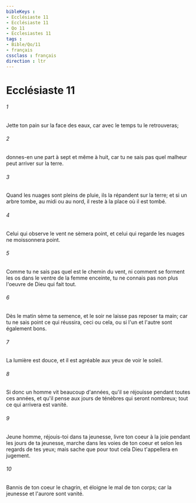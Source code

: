 ```yaml
---
bibleKeys : 
- Ecclésiaste 11
- Ecclésiaste 11
- Qo 11
- Ecclesiastes 11
tags : 
- Bible/Qo/11
- français
cssclass : français
direction : ltr
---
```


# Ecclésiaste 11

###### 1
Jette ton pain sur la face des eaux, car avec le temps tu le retrouveras;
###### 2
donnes-en une part à sept et même à huit, car tu ne sais pas quel malheur peut arriver sur la terre.
###### 3
Quand les nuages sont pleins de pluie, ils la répandent sur la terre; et si un arbre tombe, au midi ou au nord, il reste à la place où il est tombé.
###### 4
Celui qui observe le vent ne sèmera point, et celui qui regarde les nuages ne moissonnera point.
###### 5
Comme tu ne sais pas quel est le chemin du vent, ni comment se forment les os dans le ventre de la femme enceinte, tu ne connais pas non plus l'oeuvre de Dieu qui fait tout.
###### 6
Dès le matin sème ta semence, et le soir ne laisse pas reposer ta main; car tu ne sais point ce qui réussira, ceci ou cela, ou si l'un et l'autre sont également bons.
###### 7
La lumière est douce, et il est agréable aux yeux de voir le soleil.
###### 8
Si donc un homme vit beaucoup d'années, qu'il se réjouisse pendant toutes ces années, et qu'il pense aux jours de ténèbres qui seront nombreux; tout ce qui arrivera est vanité.
###### 9
Jeune homme, réjouis-toi dans ta jeunesse, livre ton coeur à la joie pendant les jours de ta jeunesse, marche dans les voies de ton coeur et selon les regards de tes yeux; mais sache que pour tout cela Dieu t'appellera en jugement.
###### 10
Bannis de ton coeur le chagrin, et éloigne le mal de ton corps; car la jeunesse et l'aurore sont vanité.
